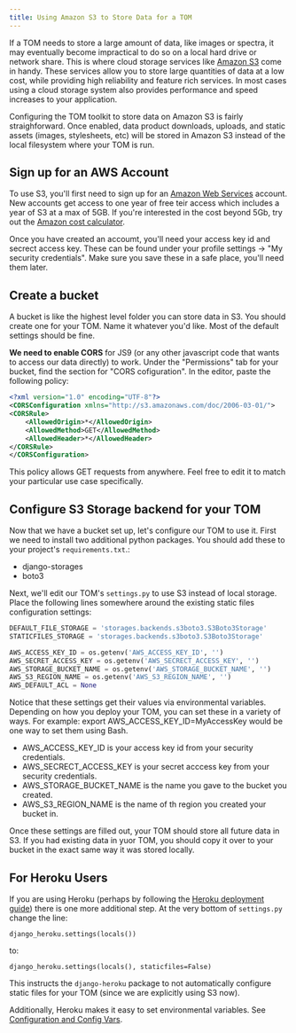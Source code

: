 ```yaml
---
title: Using Amazon S3 to Store Data for a TOM
---
```


If a TOM needs to store a large amount of data, like images or spectra, it may
eventually become impractical to do so on a local hard drive or network share.
This is where cloud storage services like [Amazon S3](https://aws.amazon.com/s3/)
come in handy. These services allow you to store large quantities of data at a low
cost, while providing high reliability and feature rich services. In most cases
using a cloud storage system also provides performance and speed increases to your
application.

Configuring the TOM toolkit to store data on Amazon S3 is fairly straighforward.
Once enabled, data product downloads, uploads, and static assets (images,
stylesheets, etc) will be stored in Amazon S3 instead of the local filesystem
where your TOM is run.

## Sign up for an AWS Account

To use S3, you'll first need to sign up for an [Amazon Web
Services](https://portal.aws.amazon.com/billing/signup#/start) account. New
accounts get access to one year of free teir access which includes a year of S3 at
a max of 5GB. If you're interested in the cost beyond 5Gb, try out the [Amazon
cost calculator](https://calculator.s3.amazonaws.com/index.html).

Once you have created an accoumt, you'll need your access key id and secrect access
key. These can be found under your profile settings -> "My security credentials".
Make sure you save these in a safe place, you'll need them later.

## Create a bucket

A bucket is like the highest level folder you can store data in S3. You should
create one for your TOM. Name it whatever you'd like. Most of the default settings
should be fine.

**We need to enable CORS** for JS9 (or any other javascript code that wants to
access our data directly) to work. Under the "Permissions" tab for your bucket,
find the section for "CORS cofiguration". In the editor, paste the following policy:

```xml
<?xml version="1.0" encoding="UTF-8"?>
<CORSConfiguration xmlns="http://s3.amazonaws.com/doc/2006-03-01/">
<CORSRule>
    <AllowedOrigin>*</AllowedOrigin>
    <AllowedMethod>GET</AllowedMethod>
    <AllowedHeader>*</AllowedHeader>
</CORSRule>
</CORSConfiguration>
```

This policy allows GET requests from anywhere. Feel free to edit it to match your
particular use case specifically.


## Configure S3 Storage backend for your TOM

Now that we have a bucket set up, let's configure our TOM to use it. First we need
to install two additional python packages. You should add these to your project's
`requirements.txt`.:

* django-storages
* boto3

Next, we'll edit our TOM's `settings.py` to use S3 instead of local storage. Place
the following lines somewhere around the existing static files configuration
settings:

```python
DEFAULT_FILE_STORAGE = 'storages.backends.s3boto3.S3Boto3Storage'
STATICFILES_STORAGE = 'storages.backends.s3boto3.S3Boto3Storage'

AWS_ACCESS_KEY_ID = os.getenv('AWS_ACCESS_KEY_ID', '')
AWS_SECRET_ACCESS_KEY = os.getenv('AWS_SECRECT_ACCESS_KEY', '')
AWS_STORAGE_BUCKET_NAME = os.getenv('AWS_STORAGE_BUCKET_NAME', '')
AWS_S3_REGION_NAME = os.getenv('AWS_S3_REGION_NAME', '')
AWS_DEFAULT_ACL = None
```

Notice that these settings get their values via environmental variables. Depending
on how you deploy your TOM, you can set these in a variety of ways. For example:
export AWS_ACCESS_KEY_ID=MyAccessKey would be one way to set them using Bash.

* AWS_ACCESS_KEY_ID is your access key id from your security credentials.
* AWS_SECRECT_ACCESS_KEY is your secret acccess key from your security credentials.
* AWS_STORAGE_BUCKET_NAME is the name you gave to the bucket you created.
* AWS_S3_REGION_NAME is the name of th region you created your bucket in.

Once these settings are filled out, your TOM should store all future data in S3.
If you had existing data in yuor TOM, you should copy it over to your bucket in
the exact same way it was stored locally.

## For Heroku Users

If you are using Heroku (perhaps by following the [Heroku deployment
guide](https://tomtoolkit.github.io/docs/deployment_heroku)) there is one more
additional step. At the very bottom of `settings.py` change the line:

    django_heroku.settings(locals())

to:

    django_heroku.settings(locals(), staticfiles=False)

This instructs the `django-heroku` package to not automatically configure static
files for your TOM (since we are explicitly using S3 now).

Additionally, Heroku makes it easy to set environmental variables.
See [Configuration and Config Vars](
https://devcenter.heroku.com/articles/config-vars).
